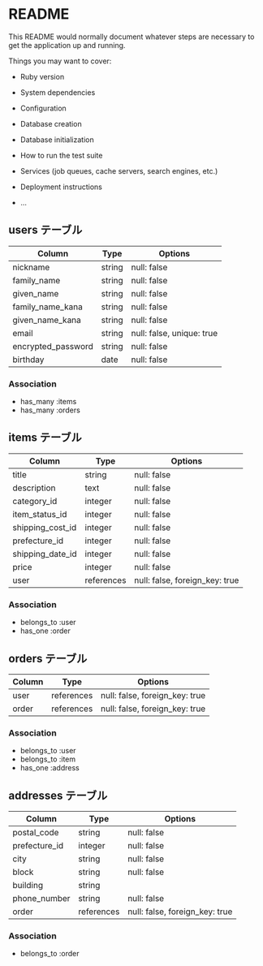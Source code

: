 # README

This README would normally document whatever steps are necessary to get the
application up and running.

Things you may want to cover:

* Ruby version

* System dependencies

* Configuration

* Database creation

* Database initialization

* How to run the test suite

* Services (job queues, cache servers, search engines, etc.)

* Deployment instructions

* ...

## users テーブル

|Column              |Type     |Options                    |
|--------------------|---------|---------------------------|
|nickname            |string   |null: false                |
|family_name         |string   |null: false                |
|given_name          |string   |null: false                |
|family_name_kana    |string   |null: false                |
|given_name_kana     |string   |null: false                |
|email               |string   |null: false, unique: true  |
|encrypted_password  |string   |null: false                |
|birthday            |date     |null: false                |

### Association

- has_many :items
- has_many :orders

## items テーブル

|Column              |Type       |Options                        |
|--------------------|-----------|-------------------------------|
|title               |string     |null: false                    |
|description         |text       |null: false                    |
|category_id         |integer    |null: false                    |
|item_status_id      |integer    |null: false                    |
|shipping_cost_id    |integer    |null: false                    |
|prefecture_id       |integer    |null: false                    |
|shipping_date_id    |integer    |null: false                    |
|price               |integer    |null: false                    |
|user                |references |null: false, foreign_key: true |

### Association

- belongs_to :user
- has_one :order

## orders テーブル

|Column          |Type         |Options                        |
|----------------|-------------|-------------------------------|
|user            |references   |null: false, foreign_key: true |
|order           |references   |null: false, foreign_key: true |

### Association

- belongs_to :user
- belongs_to :item
- has_one :address

## addresses テーブル

|Column          |Type         |Options                        |
|----------------|-------------|-------------------------------|
|postal_code     |string       |null: false                    |
|prefecture_id   |integer      |null: false                    |
|city            |string       |null: false                    |
|block           |string       |null: false                    |
|building        |string       |                               |
|phone_number    |string       |null: false                    |
|order           |references   |null: false, foreign_key: true |

### Association

- belongs_to :order


